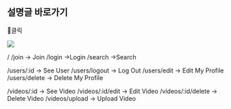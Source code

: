 ## 설명글 바로가기

🔻클릭

[![](https://velog.velcdn.com/images/jjinichoi/post/ff3bf3d7-a91a-4862-b804-b0d616a95ad4/image.jpg)](https://velog.io/@jjinichoi/series/%EC%9C%A0%ED%8A%9C%EB%B8%8C-%ED%81%B4%EB%A1%A0%EC%BD%94%EB%94%A9)

/
/join -> Join
/login ->Login
/search ->Search

/users/:id -> See User
/users/logout -> Log Out
/users/edit -> Edit My Profile
/users/delete -> Delete My Profile

/videos/:id -> See Video
/videos/:id/edit -> Edit Video
/videos/:id/delete -> Delete Video
/videos/upload -> Upload Video
